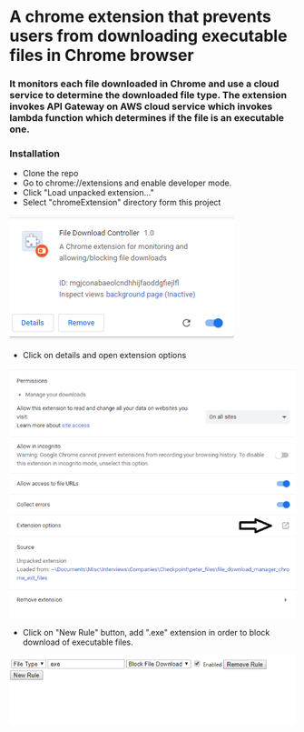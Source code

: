 # A chrome extension that prevents users from downloading executable files in Chrome browser 

### It monitors each file downloaded in Chrome and use a cloud service to determine the downloaded file type. The extension invokes API Gateway on AWS cloud service which invokes lambda function which determines if the file is an executable one.

### Installation 
* Clone the repo
* Go to chrome://extensions and enable developer mode. 
* Click "Load unpacked extension..."
* Select "chromeExtension" directory form this project

![alt text](/resources/images/extension.PNG)

* Click on details and open extension options

![alt text](/resources/images/extension_options.png)


* Click on "New Rule" button, add ".exe" extension in order to block download of executable files.

![alt text](/resources/images/executable_extension.png)
